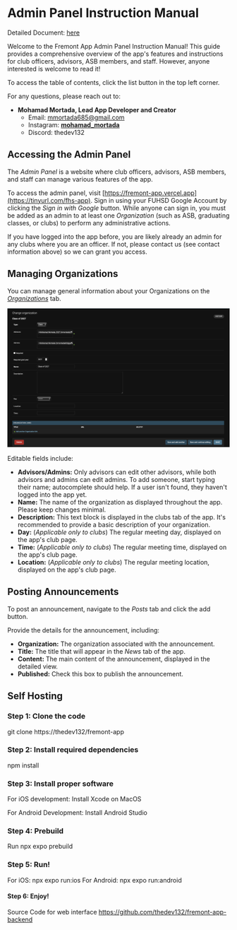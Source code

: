# Admin Panel Instruction Manual

Detailed Document: [here](https://docs.google.com/document/d/1KL02aFw8MbDz0fC9H44jFqCn7H_pEydYMxQeoiUJFIU/edit)

Welcome to the Fremont App Admin Panel Instruction Manual! This guide provides a comprehensive overview of the app's features and instructions for club officers, advisors, ASB members, and staff. However, anyone interested is welcome to read it!

To access the table of contents, click the list button in the top left corner.

For any questions, please reach out to:

- **Mohamad Mortada, Lead App Developer and Creator**
  - Email: [mmortada685@gmail.com](mailto:mmortada685@gmail.com)
  - Instagram: [**mohamad_mortada**](https://www.instagram.com/__mohamad_mortada__/)
  - Discord: thedev132

## Accessing the Admin Panel

The _Admin Panel_ is a website where club officers, advisors, ASB members, and staff can manage various features of the app.

To access the admin panel, visit [https://fremont-app.vercel.app](https://tinyurl.com/fhs-app). Sign in using your FUHSD Google Account by clicking the _Sign in with Google_ button. While anyone can sign in, you must be added as an admin to at least one _Organization_ (such as ASB, graduating classes, or clubs) to perform any administrative actions.

If you have logged into the app before, you are likely already an admin for any clubs where you are an officer. If not, please contact us (see contact information above) so we can grant you access.

## Managing Organizations

You can manage general information about your Organizations on the [_Organizations_](https://fremont-app.vercel.app/admin/core/organization/) tab.

![Organization Management](./organization.png)

Editable fields include:

- **Advisors/Admins:** Only advisors can edit other advisors, while both advisors and admins can edit admins. To add someone, start typing their name; autocomplete should help. If a user isn't found, they haven't logged into the app yet.
- **Name:** The name of the organization as displayed throughout the app. Please keep changes minimal.
- **Description:** This text block is displayed in the clubs tab of the app. It's recommended to provide a basic description of your organization.
- **Day:** (_Applicable only to clubs_) The regular meeting day, displayed on the app's club page.
- **Time:** (_Applicable only to clubs_) The regular meeting time, displayed on the app's club page.
- **Location:** (_Applicable only to clubs_) The regular meeting location, displayed on the app's club page.

## Posting Announcements

To post an announcement, navigate to the _Posts_ tab and click the add button.

Provide the details for the announcement, including:

- **Organization:** The organization associated with the announcement.
- **Title:** The title that will appear in the _News_ tab of the app.
- **Content:** The main content of the announcement, displayed in the detailed view.
- **Published:** Check this box to publish the announcement.

## Self Hosting

### Step 1: Clone the code

git clone https://thedev132/fremont-app

### Step 2: Install required dependencies

npm install

### Step 3: Install proper software

For iOS development:
Install Xcode on MacOS

For Android Development:
Install Android Studio

### Step 4: Prebuild

Run npx expo prebuild

### Step 5: Run!

For iOS: npx expo run:ios
For Android: npx expo run:android

#### Step 6: Enjoy!

Source Code for web interface
https://github.com/thedev132/fremont-app-backend
